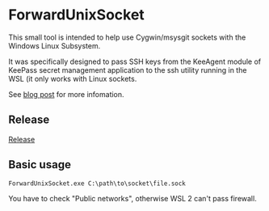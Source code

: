 # ForwardUnixSocket

This small tool is intended to help use Cygwin/msysgit sockets with the Windows Linux Subsystem.

It was specifically designed to pass SSH keys from the KeeAgent module of KeePass secret management application to the
ssh utility running in the WSL (it only works with Linux sockets.

See [blog post](https://blog.czbix.com/WSL2-KeeAgent.html) for more infomation.

## Release
[Release](https://github.com/CzBiX/ForwardUnixSocket/releases/latest)

## Basic usage
```
ForwardUnixSocket.exe C:\path\to\socket\file.sock
```

You have to check "Public networks", otherwise WSL 2 can't pass firewall.
